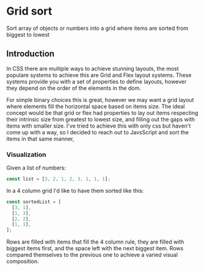 # Grid sort

Sort array of objects or numbers into a grid where items are sorted from biggest to lowest

## Introduction

In CSS there are multiple ways to achieve stunning layouts, the most populare systems to achieve this are Grid and Flex layout systems. These systems provide you with a set of properties to define layouts, however they depend on the order of the elements in the dom.

For simple binary choices this is great, however we may want a grid layout where elements fill the horizontal space based on items size. The ideal concept would be that grid or flex had properties to lay out items respecting their intrinsic size from greatest to lowest size, and filling out the gaps with items with smaller size.
I've tried to achieve this with only css but haven't come up with a way, so I decided to reach out to JavsScript and sort the items in that same manner,

### Visualization

Given a list of numbers:

```javascript
const list = [3, 2, 1, 2, 3, 1, 1, 1];
```

In a 4 column grid I'd like to have them sorted like this:

```javascript
const sortedList = [
  [3, 1],
  [1, 3],
  [2, 2],
  [1, 1],
];
```

Rows are filled with items that fill the 4 column rule, they are filled with biggest items first, and the space left with the next biggest item.
Rows compared themselves to the previous one to achieve a varied visual composition.
